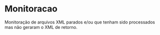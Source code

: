 # Monitoracao
Monitoração de arquivos XML parados e/ou que tenham sido processados mas não geraram o XML de retorno.
